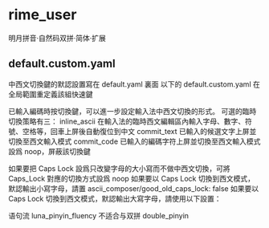 # rime_user
明月拼音·自然码双拼·简体·扩展

## default.custom.yaml

中西文切換鍵的默認設置寫在 default.yaml 裏面
以下的 default.custom.yaml 在全局範圍重定義該組快速鍵

已輸入編碼時按切換鍵，可以進一步設定輸入法中西文切換的形式。
可選的臨時切換策略有三：
inline_ascii 在輸入法的臨時西文編輯區內輸入字母、數字、符號、空格等，回車上屏後自動復位到中文
commit_text 已輸入的候選文字上屏並切換至西文輸入模式
commit_code 已輸入的編碼字符上屏並切換至西文輸入模式
設爲 noop，屏蔽該切換鍵

如果要把 Caps Lock 設爲只改變字母的大小寫而不做中西文切換，可將 Caps_Lock 對應的切換方式設爲 noop
如果要以 Caps Lock 切換到西文模式，默認輸出小寫字母，請置 ascii_composer/good_old_caps_lock: false
如果要以 Caps Lock 切換到西文模式，默認輸出大寫字母，請使用以下設置：

语句流 luna_pinyin_fluency 不适合与双拼 double_pinyin

